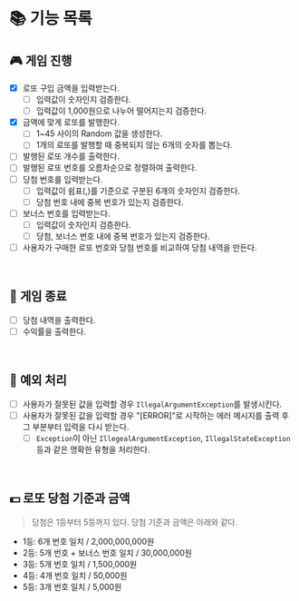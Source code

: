 # 📚 기능 목록
## 🎮 게임 진행
- [x] 로또 구입 금액을 입력받는다.
  - [ ] 입력값이 숫자인지 검증한다.
  - [ ] 입력값이 1,000원으로 나누어 떨어지는지 검증한다.
- [x] 금액에 맞게 로또를 발행한다.
  - [ ] 1~45 사이의 Random 값을 생성한다.
  - [ ] 1개의 로또를 발행할 때 중복되지 않는 6개의 숫자를 뽑는다.
- [ ] 발행된 로또 개수를 출력한다.
- [ ] 발행된 로또 번호를 오름차순으로 정렬하여 출력한다.
- [ ] 당첨 번호를 입력받는다.
  - [ ] 입력값이 쉼표(,)를 기준으로 구분된 6개의 숫자인지 검증한다.
  - [ ] 당첨 번호 내에 중복 번호가 있는지 검증한다.
- [ ] 보너스 번호를 입력받는다.
  - [ ] 입력값이 숫자인지 검증한다.
  - [ ] 당첨, 보너스 번호 내에 중복 번호가 있는지 검증한다.
- [ ] 사용자가 구매한 로또 번호와 당첨 번호를 비교하여 당첨 내역을 만든다.
</br>

## 📝 게임 종료
- [ ] 당첨 내역을 출력한다.
- [ ] 수익률을 출력한다.
</br>

## 🚫 예외 처리
- [ ] 사용자가 잘못된 값을 입력할 경우 `IllegalArgumentException`를 발생시킨다.
- [ ] 사용자가 잘못된 값을 입력할 경우 "[ERROR]"로 시작하는 에러 메시지를 출력 후 그 부분부터 입력을 다시 받는다.
  - [ ] `Exception`이 아닌 `IllegealArgumentException`, `IllegalStateException`등과 같은 명확한 유형을 처리한다.
</br>

## 💵 로또 당첨 기준과 금액
> 당첨은 1등부터 5등까지 있다. 당첨 기준과 금액은 아래와 같다.
- 1등: 6개 번호 일치 / 2,000,000,000원
- 2등: 5개 번호 + 보너스 번호 일치 / 30,000,000원
- 3등: 5개 번호 일치 / 1,500,000원
- 4등: 4개 번호 일치 / 50,000원
- 5등: 3개 번호 일치 / 5,000원
